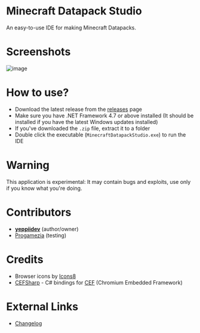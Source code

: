 # Minecraft Datapack Studio
 An easy-to-use IDE for making Minecraft Datapacks.
 
# Screenshots
![image](https://user-images.githubusercontent.com/52355164/133300016-a4259f73-8ba7-4288-afc8-3abf43c05b2c.png)

# How to use?
- Download the latest release from the [releases](https://github.com/yeppiidev/MinecraftDatapackStudio/releases) page
- Make sure you have .NET Framework 4.7 or above installed (It should be installed if you have the latest Windows updates installed)
- If you've downloaded the `.zip` file, extract it to a folder
- Double click the executable (`MinecraftDatapackStudio.exe`) to run the IDE

# Warning
This application is experimental: It may contain bugs and exploits, use only if you know what you're doing.

# Contributors
- **[yeppiidev](https://github.com/yeppiidev)** (author/owner)
- [Progamezia](https://github.com/Aagney-github) (testing)

# Credits
- Browser icons by [Icons8](https://icons8.com)
- [CEFSharp](https://cefsharp.github.io/) - C# bindings for [CEF](https://bitbucket.org/chromiumembedded/cef/src/master/) (Chromium Embedded Framework)

# External Links
- [Changelog](https://yeppiidev.github.io/MinecraftDatapackStudio/CHANGELOG.html)
